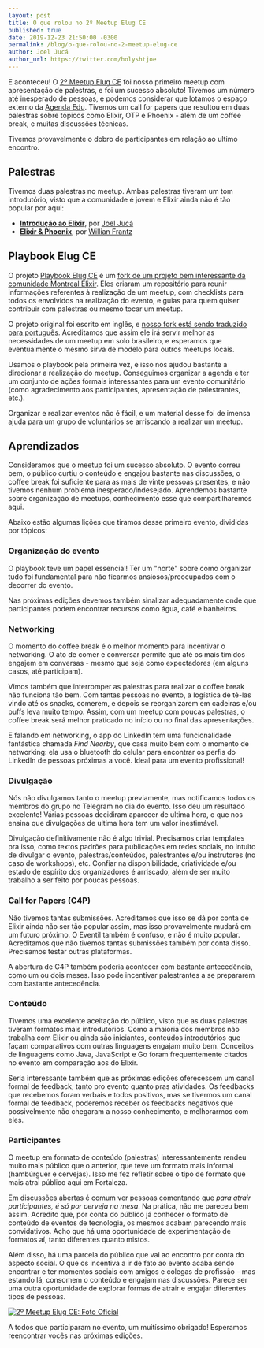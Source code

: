 ```yaml
---
layout: post
title: O que rolou no 2º Meetup Elug CE
published: true
date: 2019-12-23 21:50:00 -0300
permalink: /blog/o-que-rolou-no-2-meetup-elug-ce
author: Joel Jucá
author_url: https://twitter.com/holyshtjoe
---
```


E aconteceu! O [2º Meetup Elug CE](https://eventil.com/events/elug-ce-meetup-2) foi nosso primeiro meetup com apresentação de palestras, e foi um sucesso absoluto! Tivemos um número até inesperado de pessoas, e podemos considerar que lotamos o espaço externo da [Agenda Edu](https://agendaedu.com). Tivemos um call for papers que resultou em duas palestras sobre tópicos como Elixir, OTP e Phoenix - além de um coffee break, e muitas discussões técnicas.

Tivemos provavelmente o dobro de participantes em relação ao ultimo encontro.

<!--
O [primeiro meetup](https://eventil.com/events/elug-ce-meetup-1) aconteceu na [hamburgueria MacLarens](https://goo.gl/maps/bNjXRH8d6vceA1QFA), em junho desse ano, com um formato mais informal, onde os membros presentes discutiram tópicos referentes à fundação do grupo.
-->

## Palestras

Tivemos duas palestras no meetup. Ambas palestras tiveram um tom introdutório, visto que a comunidade é jovem e Elixir ainda não é tão popular por aqui:

- **[Introdução ao Elixir](https://speakerdeck.com/joeljuca/introducao-ao-elixir)**, por [Joel Jucá](https://twitter.com/holyshtjoe)
- **[Elixir & Phoenix](https://slides.com/luigiwillian/elixir-phoenix)**, por [Willian Frantz](https://twitter.com/frantz_willian)

## Playbook Elug CE

O projeto [Playbook Elug CE](https://github.com/elug-ce/playbook) é um [fork de um projeto bem interessante da comunidade Montreal Elixir](https://github.com/montrealelixir/playbook). Eles criaram um repositório para reunir informações referentes à realização de um meetup, com checklists para todos os envolvidos na realização do evento, e guias para quem quiser contribuir com palestras ou mesmo tocar um meetup.

O projeto original foi escrito em inglês, e [nosso fork está sendo traduzido para português](https://github.com/elug-ce/playbook/issues/3). Acreditamos que assim ele irá servir melhor as necessidades de um meetup em solo brasileiro, e esperamos que eventualmente o mesmo sirva de modelo para outros meetups locais.

Usamos o playbook pela primeira vez, e isso nos ajudou bastante a direcionar a realização do meetup. Conseguimos organizar a agenda e ter um conjunto de ações formais interessantes para um evento comunitário (como agradecimento aos participantes, apresentação de palestrantes, etc.).

Organizar e realizar eventos não é fácil, e um material desse foi de imensa ajuda para um grupo de voluntários se arriscando a realizar um meetup.

## Aprendizados

Consideramos que o meetup foi um sucesso absoluto. O evento correu bem, o público curtiu o conteúdo e engajou bastante nas discussões, o coffee break foi suficiente para as mais de vinte pessoas presentes, e não tivemos nenhum problema inesperado/indesejado. Aprendemos bastante sobre organização de meetups, conhecimento esse que compartilharemos aqui.

Abaixo estão algumas lições que tiramos desse primeiro evento, divididas por tópicos:

### Organização do evento

O playbook teve um papel essencial! Ter um "norte" sobre como organizar tudo foi fundamental para não ficarmos ansiosos/preocupados com o decorrer do evento.

Nas próximas edições devemos também sinalizar adequadamente onde que participantes podem encontrar recursos como água, café e banheiros.

### Networking

O momento do coffee break é o melhor momento para incentivar o networking. O ato de comer e conversar permite que até os mais tímidos engajem em conversas - mesmo que seja como expectadores (em alguns casos, até participam).

Vimos também que interromper as palestras para realizar o coffee break não funciona tão bem. Com tantas pessoas no evento, a logística de tê-las vindo até os snacks, comerem, e depois se reorganizarem em cadeiras e/ou puffs leva muito tempo. Assim, com um meetup com poucas palestras, o coffee break será melhor praticado no início ou no final das apresentações.

E falando em networking, o app do LinkedIn tem uma funcionalidade fantástica chamada _Find Nearby_, que casa muito bem com o momento de networking: ela usa o bluetooth do celular para encontrar os perfis do LinkedIn de pessoas próximas a você. Ideal para um evento profissional!

### Divulgação

Nós não divulgamos tanto o meetup previamente, mas notificamos todos os membros do grupo no Telegram no dia do evento. Isso deu um resultado excelente! Várias pessoas decidiram aparecer de ultima hora, o que nos ensina que divulgações de ultima hora tem um valor inestimável.

Divulgação definitivamente não é algo trivial. Precisamos criar templates pra isso, como textos padrões para publicações em redes sociais, no intuito de divulgar o evento, palestras/conteúdos, palestrantes e/ou instrutores (no caso de workshops), etc. Confiar na disponibilidade, criatividade e/ou estado de espírito dos organizadores é arriscado, além de ser muito trabalho a ser feito por poucas pessoas.

### Call for Papers (C4P)

Não tivemos tantas submissões. Acreditamos que isso se dá por conta de Elixir ainda não ser tão popular assim, mas isso provavelmente mudará em um futuro próximo. O Eventil também é confuso, e não é muito popular. Acreditamos que não tivemos tantas submissões também por conta disso. Precisamos testar outras plataformas.

A abertura de C4P também poderia acontecer com bastante antecedência, como um ou dois meses. Isso pode incentivar palestrantes a se prepararem com bastante antecedência.

### Conteúdo

Tivemos uma excelente aceitação do público, visto que as duas palestras tiveram formatos mais introdutórios. Como a maioria dos membros não trabalha com Elixir ou ainda são iniciantes, conteúdos introdutórios que façam comparativos com outras linguagens engajam muito bem. Conceitos de linguagens como Java, JavaScript e Go foram frequentemente citados no evento em comparação aos do Elixir.

Seria interessante também que as próximas edições oferecessem um canal formal de feedback, tanto pro evento quanto pras atividades. Os feedbacks que recebemos foram verbais e todos positivos, mas se tivermos um canal formal de feedback, poderemos receber os feedbacks negativos que possivelmente não chegaram a nosso conhecimento, e melhorarmos com eles.

### Participantes

O meetup em formato de conteúdo (palestras) interessantemente rendeu muito mais público que o anterior, que teve um formato mais informal (hambúrguer e cervejas). Isso me fez refletir sobre o tipo de formato que mais atrai público aqui em Fortaleza.

Em discussões abertas é comum ver pessoas comentando que _para atrair participantes, é só por cerveja na mesa_. Na prática, não me pareceu bem assim. Acredito que, por conta do público já conhecer o formato de conteúdo de eventos de tecnologia, os mesmos acabam parecendo mais convidativos. Acho que há uma oportunidade de experimentação de formatos aí, tanto diferentes quanto mistos.

Além disso, há uma parcela do público que vai ao encontro por conta do aspecto social. O que os incentiva a ir de fato ao evento acaba sendo encontrar e ter momentos sociais com amigos e colegas de profissão - mas estando lá, consomem o conteúdo e engajam nas discussões. Parece ser uma outra oportunidade de explorar formas de atrair e engajar diferentes tipos de pessoas.

[![2º Meetup Elug CE: Foto Oficial](/media/2019-11-08_2-meetup-elug-ce-foto-oficial.jpg)](/media/2019-11-08_2-meetup-elug-ce-foto-oficial.jpg)

A todos que participaram no evento, um muitíssimo obrigado! Esperamos reencontrar vocês nas próximas edições.
